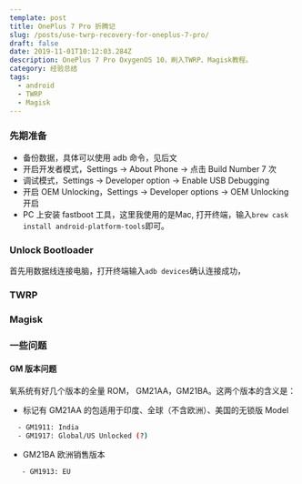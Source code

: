```yaml
---
template: post
title: OnePlus 7 Pro 折腾记
slug: /posts/use-twrp-recovery-for-oneplus-7-pro/
draft: false
date: 2019-11-01T10:12:03.284Z
description: OnePlus 7 Pro OxygenOS 10，刷入TWRP、Magisk教程。
category: 经验总结
tags:
  - android
  - TWRP
  - Magisk
---
```

### 先期准备
- 备份数据，具体可以使用 adb 命令，见后文
- 开启开发者模式，Settings -> About Phone -> 点击 Build Number 7 次
- 调试模式，Settings -> Developer option -> Enable USB Debugging
- 开启 OEM Unlocking，Settings -> Developer options -> OEM Unlocking 开启
- PC 上安装 fastboot 工具，这里我使用的是Mac, 打开终端，输入`brew cask install android-platform-tools`即可。

### Unlock Bootloader
首先用数据线连接电脑，打开终端输入`adb devices`确认连接成功，

### TWRP

### Magisk

### 一些问题
#### GM 版本问题
氧系统有好几个版本的全量 ROM， GM21AA，GM21BA。这两个版本的含义是：
- 标记有 GM21AA 的包适用于印度、全球（不含欧洲）、美国的无锁版 Model
````bash
  - GM1911: India
  - GM1917: Global/US Unlocked (?)
````
- GM21BA 欧洲销售版本
````bash
   - GM1913: EU
````







